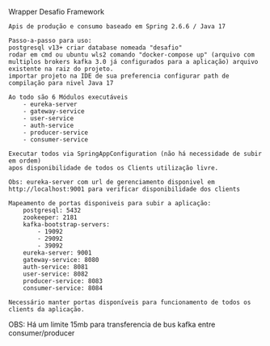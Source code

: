 Wrapper Desafio Framework

    Apis de produção e consumo baseado em Spring 2.6.6 / Java 17

    Passo-a-passo para uso:
    postgresql v13+ criar database nomeada "desafio"
    rodar em cmd ou ubuntu wls2 comando "docker-compose up" (arquivo com multiplos brokers kafka 3.0 já configurados para a aplicação) arquivo existente na raiz do projeto.
    importar projeto na IDE de sua preferencia configurar path de compilação para nivel Java 17

    Ao todo são 6 Módulos executáveis
        - eureka-server
        - gateway-service
        - user-service
        - auth-service
        - producer-service
        - consumer-service

    Executar todos via SpringAppConfiguration (não há necessidade de subir em ordem)
    apos disponibilidade de todos os Clients utilização livre.

    Obs: eureka-server com url de gerenciamento disponivel em http://localhost:9001 para verificar disponibilidade dos clients

    Mapeamento de portas disponiveis para subir a aplicação:
        postgresql: 5432
        zookeeper: 2181
        kafka-bootstrap-servers:
            - 19092
            - 29092
            - 39092
        eureka-server: 9001
        gateway-service: 8080
        auth-service: 8081
        user-service: 8082
        producer-service: 8083
        consumer-service: 8084

    Necessário manter portas disponíveis para funcionamento de todos os clients da aplicação.

OBS: Há um limite 15mb para transferencia de bus kafka entre consumer/producer